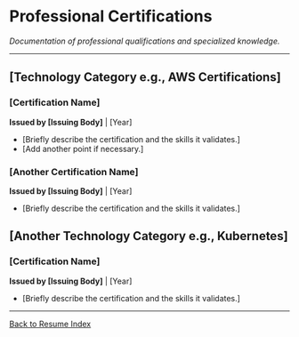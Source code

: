 <!--
INSTRUCTIONS:
1.  Under each category, replace "[Certification Name]" with the name of the certification.
2.  Replace "[Issuing Body]" with the name of the issuing organization (e.g., Amazon Web Services).
3.  Replace "[Year]" with the year you obtained the certification.
4.  Add a brief description of the certification.
5.  Add or remove categories to fit your certifications.
-->

# Professional Certifications

*Documentation of professional qualifications and specialized knowledge.*

---

## [Technology Category e.g., AWS Certifications]

### [Certification Name]
**Issued by [Issuing Body]** | [Year]

- [Briefly describe the certification and the skills it validates.]
- [Add another point if necessary.]

### [Another Certification Name]
**Issued by [Issuing Body]** | [Year]

- [Briefly describe the certification and the skills it validates.]

## [Another Technology Category e.g., Kubernetes]

### [Certification Name]
**Issued by [Issuing Body]** | [Year]

- [Briefly describe the certification and the skills it validates.]

---
[Back to Resume Index](../index.md)

